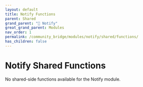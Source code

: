 ```yaml
---
layout: default
title: Notify Functions
parent: Shared
grand_parent: "🔔 Notify"
great_grand_parent: Modules
nav_order: 1
permalink: /community_bridge/modules/notify/shared/functions/
has_children: false
---
```


# Notify Shared Functions
No shared-side functions available for the Notify module.
